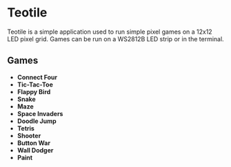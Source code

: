 # Teotile

Teotile is a simple application used to run simple pixel games on a 12x12 LED pixel grid. Games can be run on a WS2812B LED strip or in the terminal.

## Games

- **Connect Four** 
- **Tic-Tac-Toe**
- **Flappy Bird**
- **Snake**
- **Maze**
- **Space Invaders**
- **Doodle Jump**
- **Tetris**
- **Shooter**
- **Button War**
- **Wall Dodger**
- **Paint**
